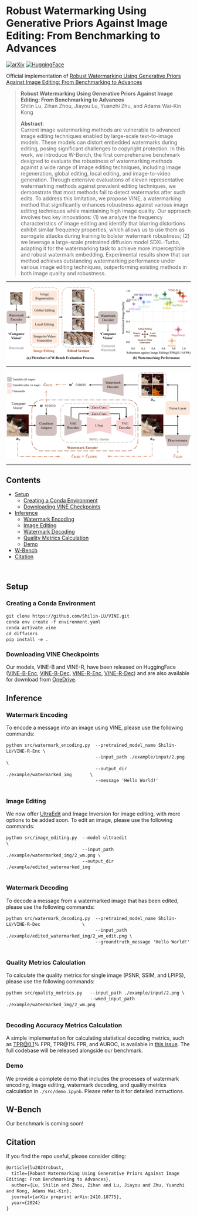 # Robust Watermarking Using Generative Priors Against Image Editing: From Benchmarking to Advances

<!-- [![arXiv](https://img.shields.io/badge/arXiv-TF--ICON-green.svg?style=plastic)](https://arxiv.org/abs/2307.12493) -->

[![arXiv](https://img.shields.io/badge/arXiv-VINE-green.svg?style=plastic)](https://arxiv.org/abs/2410.18775) [![HuggingFace](https://img.shields.io/badge/HuggingFace-Model-blue.svg?style=plastic)](https://huggingface.co/Shilin-LU)

Official implementation of [Robust Watermarking Using Generative Priors Against Image Editing: From Benchmarking to Advances](https://arxiv.org/abs/2410.18775)

> **Robust Watermarking Using Generative Priors Against Image Editing: From Benchmarking to Advances**<br>
> Shilin Lu, Zihan Zhou, Jiayou Lu, Yuanzhi Zhu, and Adams Wai-Kin Kong <br>
> 
>**Abstract**: <br>
Current image watermarking methods are vulnerable to advanced image editing techniques enabled by large-scale text-to-image models. These models can distort embedded watermarks during editing, posing significant challenges to copyright protection. In this work, we introduce W-Bench, the first comprehensive benchmark designed to evaluate the robustness of watermarking methods against a wide range of image editing techniques, including image regeneration, global editing, local editing, and image-to-video generation. Through extensive evaluations of eleven representative watermarking methods against prevalent editing techniques, we demonstrate that most methods fail to detect watermarks after such edits. To address this limitation, we propose VINE, a watermarking method that significantly enhances robustness against various image editing techniques while maintaining high image quality. Our approach involves two key innovations: (1) we analyze the frequency characteristics of image editing and identify that blurring distortions exhibit similar frequency properties, which allows us to use them as surrogate attacks during training to bolster watermark robustness; (2) we leverage a large-scale pretrained diffusion model SDXL-Turbo, adapting it for the watermarking task to achieve more imperceptible and robust watermark embedding. Experimental results show that our method achieves outstanding watermarking performance under various image editing techniques, outperforming existing methods in both image quality and robustness.

---

</div>

![teaser](assets/teaser.png)

---

</div>

![framework](assets/sdxl_encoder.png)

---

</div>

## Contents
  - [Setup](#setup)
    - [Creating a Conda Environment](#creating-a-conda-environment)
    - [Downloading VINE Checkpoints](#downloading-vine-checkpoints)
  - [Inference](#inference)
    - [Watermark Encoding](#watermark-encoding)
    - [Image Editing](#image-editing)
    - [Watermark Decoding](#watermark-decoding)
    - [Quality Metrics Calculation](#quality-metrics-calculation)
    - [Demo](#demo)
  - [W-Bench](#w\-bench)
  - [Citation](#citation)


<br>

## Setup

### Creating a Conda Environment

```
git clone https://github.com/Shilin-LU/VINE.git
conda env create -f environment.yaml
conda activate vine
cd diffusers
pip install -e .
```

### Downloading VINE Checkpoints

Our models, VINE-B and VINE-R, have been released on HuggingFace ([VINE-B-Enc](https://huggingface.co/Shilin-LU/VINE-B-Enc), [VINE-B-Dec](https://huggingface.co/Shilin-LU/VINE-B-Enc), [VINE-R-Enc](https://huggingface.co/Shilin-LU/VINE-R-Enc), [VINE-R-Dec](https://huggingface.co/Shilin-LU/VINE-R-Dec)) and are also available for download from [OneDrive](https://entuedu-my.sharepoint.com/:f:/g/personal/shilin002_e_ntu_edu_sg/Eow35WqqamtKojEB2oX1CiUB1URh40K1xaFp-NsGPa2VBw?e=YCrnJo). 

## Inference

### Watermark Encoding
To encode a message into an image using VINE, please use the following commands:
```
python src/watermark_encoding.py  --pretrained_model_name Shilin-LU/VINE-R-Enc \
                                  --input_path ./example/input/2.png           \
                                  --output_dir ./example/watermarked_img       \
                                  --message 'Hello World!'
                                
```
### Image Editing
We now offer [UltraEdit](https://github.com/HaozheZhao/UltraEdit) and Image Inversion for image editing, with more options to be added soon. To edit an image, please use the following commands:
```
python src/image_editing.py  --model ultraedit                               \
                             --input_path ./example/watermarked_img/2_wm.png \
                             --output_dir ./example/edited_watermarked_img
                                
```
### Watermark Decoding
To decode a message from a watermarked image that has been edited, please use the following commands:
```
python src/watermark_decoding.py  --pretrained_model_name Shilin-LU/VINE-R-Dec                \
                                  --input_path ./example/edited_watermarked_img/2_wm_edit.png \
                                  --groundtruth_message 'Hello World!'
                                
```
### Quality Metrics Calculation
To calculate the quality metrics for single image (PSNR, SSIM, and LPIPS), please use the following commands:
```
python src/quality_metrics.py   --input_path ./example/input/2.png \
                                --wmed_input_path ./example/watermarked_img/2_wm.png
                                
```

### Decoding Accuracy Metrics Calculation
A simple implementation for calculating statistical decoding metrics, such as TPR@0.1% FPR, TPR@1% FPR, and AUROC, is available in [this issue](https://github.com/Shilin-LU/VINE/issues/4#issuecomment-2467342137). The full codebase will be released alongside our benchmark.

### Demo
We provide a complete demo that includes the processes of watermark encoding, image editing, watermark decoding, and quality metrics calculation in `./src/demo.ipynb`. Please refer to it for detailed instructions.

## W-Bench
Our benchmark is coming soon!

## Citation
If you find the repo useful, please consider citing:
```
@article{lu2024robust,
  title={Robust Watermarking Using Generative Priors Against Image Editing: From Benchmarking to Advances},
  author={Lu, Shilin and Zhou, Zihan and Lu, Jiayou and Zhu, Yuanzhi and Kong, Adams Wai-Kin},
  journal={arXiv preprint arXiv:2410.18775},
  year={2024}
}
```

